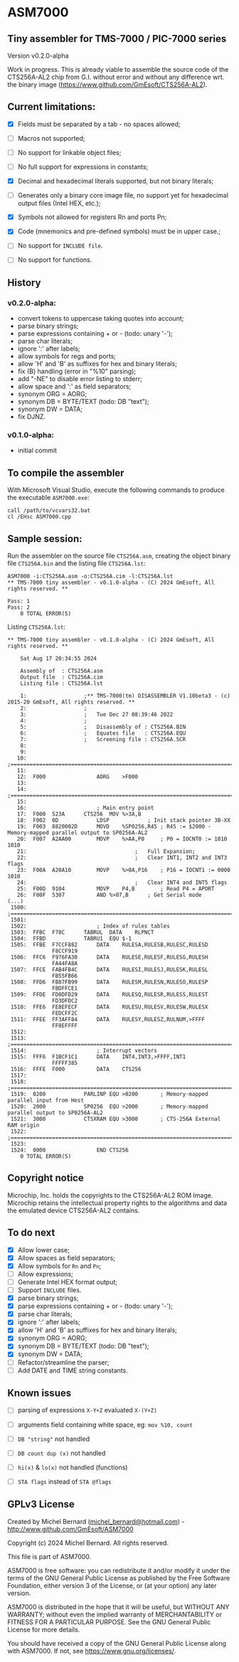 ASM7000
=======

Tiny assembler for TMS-7000 / PIC-7000 series
---------------------------------------------

Version v0.2.0-alpha

Work in progress. This is already viable to assemble the source code
of the CTS256A-AL2 chip from G.I. without error and without any difference
wrt. the binary image (https://www.github.com/GmEsoft/CTS256A-AL2).


Current limitations:
--------------------

- [x] Fields must be separated by a tab - no spaces allowed;
- [ ] Macros not supported;
- [ ] No support for linkable object files;
- [ ] No full support for expressions in constants;
- [x] Decimal and hexadecimal literals supported, but not binary literals;
- [ ] Generates only a binary core image file, no support yet for hexadecimal output files (Intel HEX, etc.);
- [x] Symbols not allowed for registers Rn and ports Pn;
- [x] Code (mnemonics and pre-defined symbols) must be in upper case.;
- [ ] No support for `INCLUDE file`.
- [ ] No support for functions.


History
-------

### v0.2.0-alpha:
- convert tokens to uppercase taking quotes into account;
- parse binary strings;
- parse expressions containing + or - (todo: unary '-');
- parse char literals;
- ignore ':' after labels;
- allow symbols for regs and ports;
- allow 'H' and 'B' as suffixes for hex and binary literals;
- fix (B) handling (error in "%10" parsing);
- add "-NE" to disable error listing to stderr;
- allow space and ':' as field separators;
- synonym ORG = AORG;
- synonym DB = BYTE/TEXT (todo: DB "text");
- synonym DW = DATA;
- fix DJNZ.

### v0.1.0-alpha: 
- initial commit

To compile the assembler
------------------------

With Microsoft Visual Studio, execute the following commands to produce the executable `ASM7000.exe`:
````
call /path/to/vcvars32.bat
cl /EHsc ASM7000.cpp
````

Sample session:
---------------

Run the assembler on the source file `CTS256A.asm`, creating the object binary file `CTS256A.bin` 
and the listing file `CTS256A.lst`:

````
ASM7000 -i:CTS256A.asm -o:CTS256A.cim -l:CTS256A.lst
** TMS-7000 tiny assembler - v0.1.0-alpha - (C) 2024 GmEsoft, All rights reserved. **

Pass: 1
Pass: 2
    0 TOTAL ERROR(S)
````

Listing `CTS256A.lst`:

````
** TMS-7000 tiny assembler - v0.1.0-alpha - (C) 2024 GmEsoft, All rights reserved. **

	Sat Aug 17 20:34:55 2024

	Assembly of  : CTS256A.asm
	Output file  : CTS256A.cim
	Listing file : CTS256A.lst

    1:                  ;** TMS-7000(tm) DISASSEMBLER V1.10beta3 - (c) 2015-20 GmEsoft, All rights reserved. **
    2:                  ;
    3:                  ;	Tue Dec 27 08:39:46 2022
    4:                  ;
    5:                  ;	Disassembly of : CTS256A.BIN
    6:                  ;	Equates file   : CTS256A.EQU
    7:                  ;	Screening file : CTS256A.SCR
    8:                  
    9:                  
   10:                  ;==============================================================================
   11:                  
   12:  F000            	AORG	>F000
   13:                  
   14:                  ;==============================================================================
   15:                  
   16:                  	; Main entry point
   17:  F000  523A      CTS256	MOV	%>3A,B
   18:  F002  0D        	LDSP			; Init stack pointer 3B-XX
   19:  F003  8820002D  	MOVD	%SP0256,R45	; R45 := $2000 - Memory-mapped parallel output to SP0256A-AL2
   20:  F007  A2AA00    	MOVP	%>AA,P0		; P0 = IOCNT0 := 1010 1010
   21:                  				; 	Full Expansion;
   22:                  				;	Clear INT1, INT2 and INT3 flags
   23:  F00A  A20A10    	MOVP	%>0A,P16	; P16 = IOCNT1 := 0000 1010
   24:                  				;	Clear INT4 and INT5 flags
   25:  F00D  9104      	MOVP	P4,B		; Read P4 = APORT
   26:  F00F  5307      	AND	%>07,B		; Get Serial mode
(...)
 1500:                  ;==============================================================================
 1501:                  
 1502:                  	; Index of rules tables
 1503:  FFBC  F78C      TABRUL	DATA	RLPNCT
 1504:  FFBD            TABRU1	EQU	$-1
 1505:  FFBE  F7CCF882  	DATA	RULESA,RULESB,RULESC,RULESD
              F8CCF919
 1506:  FFC6  F976FA30  	DATA	RULESE,RULESF,RULESG,RULESH
              FA44FA8A
 1507:  FFCE  FAB4FB4C  	DATA	RULESI,RULESJ,RULESK,RULESL
              FB55FB66
 1508:  FFD6  FB87FB99  	DATA	RULESM,RULESN,RULESO,RULESP
              FBDFFCE1
 1509:  FFDE  FD0DFD29  	DATA	RULESQ,RULESR,RULESS,RULEST
              FD3DFDC2
 1510:  FFE6  FE8EFECF  	DATA	RULESU,RULESV,RULESW,RULESX
              FEDCFF2C
 1511:  FFEE  FF3AFF84  	DATA	RULESY,RULESZ,RULNUM,>FFFF
              FF8EFFFF
 1512:                  
 1513:                  ;==============================================================================
 1514:                  	; Interrupt vectors
 1515:  FFF6  F1BCF1C1  	DATA	INT4,INT3,>FFFF,INT1
              FFFFF385
 1516:  FFFE  F000      	DATA	CTS256
 1517:                  
 1518:                  ;==============================================================================
 1519:  0200            PARLINP	EQU	>0200		; Memory-mapped parallel input from Host
 1520:  2000            SP0256	EQU	>2000		; Memory-mapped parallel output to SP0256A-AL2
 1521:  3000            CTSXRAM	EQU	>3000		; CTS-256A External RAM origin
 1522:                  ;==============================================================================
 1523:                  
 1524:  0000            	END	CTS256
    0 TOTAL ERROR(S)

````

Copyright notice
----------------

Microchip, Inc. holds the copyrights to the CTS256A-AL2 ROM Image.
Microchip retains the intellectual property rights to the algorithms and data the emulated device CTS256A-AL2 contains.


To do next
----------

- [x] Allow lower case;
- [x] Allow spaces as field separators;
- [x] Allow symbols for `Rn` and `Pn`;
- [ ] Allow expressions;
- [ ] Generate Intel HEX format output;
- [ ] Support `INCLUDE` files.
- [x] parse binary strings;
- [x] parse expressions containing + or - (todo: unary '-');
- [x] parse char literals;
- [x] ignore ':' after labels;
- [x] allow 'H' and 'B' as suffixes for hex and binary literals;
- [x] synonym ORG = AORG;
- [x] synonym DB = BYTE/TEXT (todo: DB "text");
- [x] synonym DW = DATA;
- [ ] Refactor/streamline the parser;
- [ ] Add DATE and TIME string constants.

Known issues
------------
- [ ] parsing of expressions `X-Y+Z` evaluated `X-(Y+Z)`
- [ ] arguments field containing white space, eg: `mov %10, count`
- [ ] `DB "string"` not handled
- [ ] `DB count dup (x)` not handled
- [ ] `hi(x)` & `lo(x)` not handled (functions)
- [ ] `STA flags` instead of `STA @flags`





GPLv3 License
-------------

Created by Michel Bernard (michel_bernard@hotmail.com) -
<http://www.github.com/GmEsoft/ASM7000>

Copyright (c) 2024 Michel Bernard. All rights reserved.

This file is part of ASM7000.

ASM7000 is free software: you can redistribute it and/or modify
it under the terms of the GNU General Public License as published by
the Free Software Foundation, either version 3 of the License, or
(at your option) any later version.

ASM7000 is distributed in the hope that it will be useful,
but WITHOUT ANY WARRANTY; without even the implied warranty of
MERCHANTABILITY or FITNESS FOR A PARTICULAR PURPOSE.  See the
GNU General Public License for more details.

You should have received a copy of the GNU General Public License
along with ASM7000.  If not, see <https://www.gnu.org/licenses/>.
